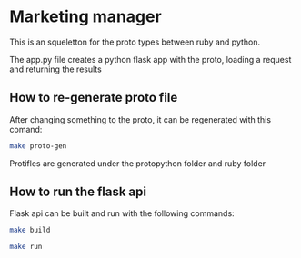 # Marketing manager

This is an squeletton for the proto types between ruby and python.

The app.py file creates a python flask app with the proto, loading a request and returning the results

## How to re-generate proto file

After changing something to the proto, it can be regenerated with this comand:

```bash
make proto-gen
```
Protifles are generated under the protopython folder and ruby folder

## How to run the flask api

Flask api can be built and run with the following commands:
```bash
make build
```
```bash
make run
```